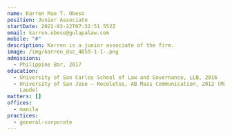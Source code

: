 ```yaml
---
name: Karren Mae T. Obeso
position: Junior Associate
startDate: 2022-02-22T07:32:51.552Z
email: karren.obeso@gulapalaw.com
mobile: "#"
description: Karren is a junior associate of the firm.
image: /img/karren_dsc_4859-1-1-.png
admissions:
  - Philippine Bar, 2017
education:
  - University of San Carlos School of Law and Governance, LLB, 2016
  - University of San Jose – Recoletos, AB Mass Communication, 2012 (Magna Cum
    Laude)
matters: []
offices:
  - manila
practices:
  - general-corporate
---
```


